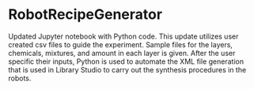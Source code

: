 # RobotRecipeGenerator

Updated Jupyter notebook with Python code. This update utilizes user created csv files to guide the experiment. Sample files for the layers, chemicals, mixtures, and amount in each layer is given. After the user specific their inputs, Python is used to automate the XML file generation that is used in Library Studio to carry out the synthesis procedures in the robots.
